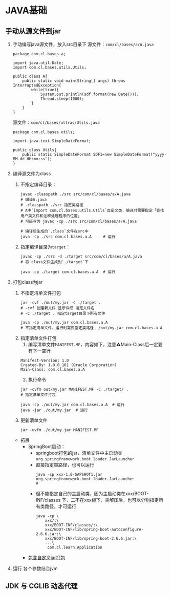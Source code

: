 # JAVA基础

## 手动从源文件到jar
1. 手动编写java源文件，放入src目录下
    源文件：`com/cl/bases/a/A.java`
    ```
    package com.cl.bases.a;
    
    import java.util.Date;
    import com.cl.bases.utils.Utils;
        
    public class A{    
        public static void main(String[] args) throws InterruptedException{
            while(true){
                System.out.println(sdf.format(new Date()));
                Thread.sleep(1000);
            }
        }
    }
    ```
    源文件：`com/cl/bases/ultras/Utils.java`
    ```
    package com.cl.bases.utils;

    import java.text.SimpleDateFormat;
    
    public class Utils{
        public static SimpleDateFormat SDF1=new SimpleDateFormat("yyyy-MM-dd HH:mm:ss");
    }
    ```
    
2. 编译源文件为class
    1. 不指定编译目录：
        ```
        javac -classpath ./src src/com/cl/bases/a/A.java
        # 编译A.java
        # -classpath ./src 指定类路径
        # A中`import com.cl.bases.utils.Utils`自定义类，编译时需要指定「查找用户类文件和注释处理程序的位置」
        # 可简写为 javac -cp ./src src/com/cl/bases/a/A.java
        
        # 编译后生成的`.class`文件在src中
        java -cp ./src com.cl.bases.a.A     # 运行
        ```
    2. 指定编译目录为`target`：
        ```
        javac -cp ./src -d ./target src/com/cl/bases/a/A.java
        # 将.class文件生成到`./target`下
        
        java -cp ./target com.cl.bases.a.A  # 运行
        ```
3. 打包class为jar
    1. 不指定清单文件打包
        ```
        jar -cvf ./out/my.jar -C ./target .
        # -cvf 创建新文件 显示详细 指定文件名
        # -C ./target . 指定target目录下所有文件
        
        java -cp ./out/my.jar com.cl.bases.a.A
        # 不指定清单文件，运行时需要指定类路径 ./out/my.jar com.cl.bases.a.A
        ```
    2. 指定清单文件打包
        1. 编写清单文件`MANIFEST.MF`，内容如下，注意⚠️Main-Class后一定要有下一空行
        ```
        Manifest-Version: 1.0
        Created-By: 1.8.0_161 (Oracle Corporation)
        Main-Class: com.cl.bases.a.A

        ```
        2. 执行命令
        ```
        jar -cvfm out/my.jar MANIFEST.MF -C ./target/ .
        # 指定清单文件打包
        
        java -cp ./out/my.jar com.cl.bases.a.A  # 运行
        java -jar ./out/my.jar  # 运行
        ```
    3. 更新清单文件
        ```
        jar -uvfm ./out/my.jar MANIFEST.MF
        ```
    * 拓展
        * SpringBoot启动：
            * springboot打包的jar，清单文件中主启动类`org.springframework.boot.loader.JarLauncher`
            * 直接指定类路径，也可以运行
                ```
                java -cp xxx-1.0-SAPSHOT1.jar org.springframework.boot.loader.JarLauncher
                # 
                ```
            * 但不能指定自己的主启动类，因为主启动类在xxx/BOOT-INF/classes 下，二不在xxx根下，需解压后，也可以分别指定所有类路径，才可运行
                ```
                java -cp \
                    xxx/:\
                    xxx/BOOT-INF/classes/:\
                    xxx/BOOT-INF/lib/spring-boot-autoconfigure-2.6.6.jar:\
                    xxx/BOOT-INF/lib/spring-boot-2.6.6.jar:\
                    ...\
                     com.cl.learn.Application
                ```
        * [包含自定义jar打包](https://github.com/CLgithub/Intellij_SpringBoot_Rebuild-Lib)
4. 运行
    各个参数结合jvm
    
## JDK 与 CGLIB 动态代理